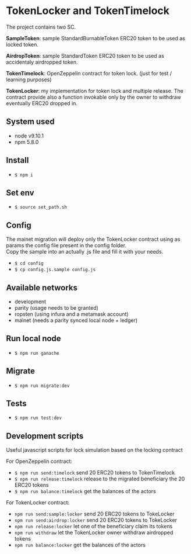 # TokenLocker and TokenTimelock
The project contains two SC.

**SampleToken**: sample StandardBurnableToken ERC20 token to be used as locked token.

**AirdropToken**: sample StandardToken ERC20 token to be used as accidentaly airdropped token.

**TokenTimelock**: OpenZeppelin contract for token lock. (just for test / learning purposes)

**TokenLocker**: my implementation for token lock and multiple release.
The contract provide also a function invokable only by the owner to withdraw eventually ERC20 dropped in.

## System used
- node v9.10.1
- npm 5.8.0

## Install
- `$ npm i`

## Set env
- `$ source set_path.sh`

## Config
The mainet migration will deploy only the TokenLocker contract using as params the config file present in the config folder.<br>
Copy the sample into an actually .js file and fill it with your needs.

- `$ cd config`
- `$ cp config.js.sample config.js`

## Available networks
- development
- parity (usage needs to be granted)
- ropsten (using infura and a metamask account)
- mainet (needs a parity synced local node + ledger)

## Run local node
- `$ npm run ganache`

## Migrate
- `$ npm run migrate:dev`

## Tests
- `$ npm run test:dev`

## Development scripts
Useful javascript scripts for lock simulation based on the locking contract

For OpenZeppelin contract:

- `$ npm run send:timelock`    send 20 ERC20 tokens to TokenTimelock 
- `$ npm run release:timelock` release to the migrated beneficiary the 20 ERC20 tokens
- `$ npm run balance:timelock` get the balances of the actors
  
For TokenLocker contract:

- `npm run send:sample:locker`  send 20 ERC20 tokens to TokeLocker 
- `npm run send:airdrop:locker` send 20 ERC20 tokens to TokeLocker
- `npm run release:locker` let one of the beneficiary claim its tokens
- `npm run withdraw` let the TokenLocker owner withdraw airdropped tokens
- `npm run balance:locker` get the balances of the actors

